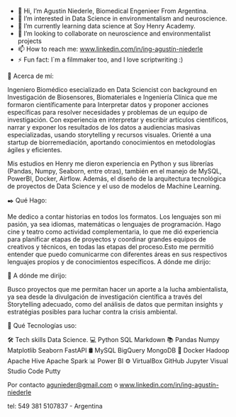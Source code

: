 - 👋 Hi, I’m Agustin Niederle, Biomedical Engenieer From Argentina.
- 👀 I’m interested in Data Science in environmentalism and neuroscience.
- 🌱 I’m currently learning data science at Soy Henry Academy.
- 🤎 I’m looking to collaborate on neuroscience and environmentalist projects
- 📫 How to reach me: www.linkedin.com/in/ing-agustín-niederle
- ⚡ Fun fact: I`m a filmmaker too, and I love scriptwriting :)


📑 Acerca de mí:

Ingeniero Biomédico esecializado en Data Sciencist con background en Investigación de Biosensores, Biomateriales e Ingeniería Clínica que me formaron científicamente para Interpretar datos y proponer acciones específicas para resolver necesidades y problemas de un equipo de investigación. Con experiencia en interpretar y escribir artículos científicos, narrar y exponer los resultados de los datos a audiencias masivas especializadas, usando storytelling y recursos visuales. Orienté a una startup de biorremediación, aportando conocimientos en metodologías ágiles y eficientes. 

Mis estudios en Henry me dieron experiencia en Python y sus librerías (Pandas, Numpy, Seaborn, entre otras), también en el manejo de MySQL, PowerBI, Docker, Airflow. Además, el diseño de la arquitectura tecnológica de proyectos de Data Science y el uso de modelos de Machine Learning.

✒️ Qué Hago:

Me dedico a contar historias en todos los formatos. Los lenguajes son mi pasión, ya sea idiomas, matemáticas o lenguajes de programación. Hago cine y teatro como actividad complementaria, lo que me dió experiencia para planificar etapas de proyectos y coordinar grandes equipos de creativos y técnicos, en todas las etapas del proceso.Esto me permitió entender que puedo comunicarme con diferentes áreas en sus respectivos lenguajes propios y de conocimientos específicos.
A dónde me dirijo:

🤎 A dónde me dirijo:

Busco proyectos que me permitan hacer un aporte a la lucha ambientalista, ya sea desde la divulgación de investigación científica a través del Storytelling adecuado, como del análisis de datos que permitan insights y estratégias posibles para luchar contra la crisis ambiental.

🛄 Qué Tecnologías uso:

🛠  Tech skills Data Science.
💻   Python SQL Markdown
📚   Pandas Numpy Matplotlib  Seaborn FastAPI
🛢   MySQL BigQuery MongoDB
🔧   Docker Hadoop Apache Hive Apache Spark
📊   Power BI
⚙️   VirtualBox GitHub Jupyter Visual Studio Code Putty

Por  contacto agunieder@gmail.com o www.linkedin.com/in/ing-agustín-niederle

  tel: 549 381 5107837 - Argentina
